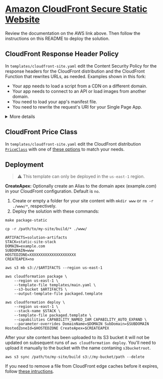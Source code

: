 # [Amazon CloudFront Secure Static Website](https://docs.aws.amazon.com/AmazonCloudFront/latest/DeveloperGuide/getting-started-secure-static-website-cloudformation-template.html)

Review the documentation on the AWS link above. Then follow the instructions on this README to deploy the solution.

## CloudFront Response Header Policy  
In `templates/cloudfront-site.yaml` edit the Content Security Policy for the response headers for the CloudFront distribution and the CloudFront Function that rewrites URLs, as needed. Examples shown in this fork:
- Your app needs to load a script from a CDN on a different domain.  
- Your app needs to connect to an API or load images from another domain.
- You need to load your app's manifest file.  
- You need to rewrite the request's URI for your Single Page App.

<details> 

<summary>More details</summary>

The CloudFront Response Header Policy adds security headers to every response served by CloudFront.

The security headers can help mitigate some attacks, as explained in the [Amazon CloudFront - Understanding response header policies documentation](https://docs.aws.amazon.com/AmazonCloudFront/latest/DeveloperGuide/understanding-response-headers-policies.html#understanding-response-headers-policies-security). Security headers are a group of headers in the web server response that tell web browsers to take extra security precautions. This solution adds the following headers to each response:

- [Strict-Transport-Security](https://infosec.mozilla.org/guidelines/web_security#http-strict-transport-security)
- [Content-Security-Policy](https://infosec.mozilla.org/guidelines/web_security#content-security-policy)
- [X-Content-Type-Options](https://infosec.mozilla.org/guidelines/web_security#x-content-type-options)
- [X-Frame-Options](https://infosec.mozilla.org/guidelines/web_security#x-frame-options)
- [X-XSS-Protection](https://infosec.mozilla.org/guidelines/web_security#x-xss-protection)
- [Referrer-Policy](https://infosec.mozilla.org/guidelines/web_security#referrer-policy)

For more information, see [Mozilla’s web security guidelines](https://infosec.mozilla.org/guidelines/web_security).

</details>  

<p>

## CloudFront Price Class

In `templates/cloudfront-site.yaml` edit the CloudFront distribution [`PriceClass`](https://docs.aws.amazon.com/AmazonCloudFront/latest/DeveloperGuide/PriceClass.html?icmpid=docs_cf_help_panel) with one of [these options](https://docs.aws.amazon.com/AWSCloudFormation/latest/UserGuide/aws-properties-cloudfront-distribution-distributionconfig.html#cfn-cloudfront-distribution-distributionconfig-priceclass) to match your needs.  

## Deployment  

> ⚠️ This template can only be deployed in the `us-east-1` region.  

**CreateApex:** Optionally create an Alias to the domain apex (example.com) in your CloudFront configuration.  Default is `no`.

1. Create or empty a folder for your site content with `mkdir www` or `rm -r ./www/*`, respectively.  
2. Deploy the solution with these commands:
```shell
make package-static

cp -r /path/to/my-site/build/* ./www/

ARTIFACTS=solution-artifacts
STACK=static-site-stack
DOMAIN=example.com
SUBDOMAIN=www
HOSTEDZONE=XXXXXXXXXXXXXXXXXXXXX
CREATEAPEX=no

aws s3 mb s3://$ARTIFACTS --region us-east-1

aws cloudformation package \
    --region us-east-1 \
    --template-file templates/main.yaml \
    --s3-bucket $ARTIFACTS \
    --output-template-file packaged.template

aws cloudformation deploy \
    --region us-east-1 \
    --stack-name $STACK \
    --template-file packaged.template \
    --capabilities CAPABILITY_NAMED_IAM CAPABILITY_AUTO_EXPAND \
    --parameter-overrides DomainName=$DOMAIN SubDomain=$SUBDOMAIN HostedZoneId=$HOSTEDZONE CreateApex=$CREATEAPEX
```

After your site content has been uploaded to its S3 bucket it will not be updated on subsequent runs of `aws cloudformation deploy`. You'll need to upload it manually to the bucket with the name contaning `s3bucketroot`.
```shell
aws s3 sync /path/to/my-site/build s3://my-bucket/path --delete
```
If you need to remove a file from CloudFront edge caches before it expires, follow [these intructions](https://docs.aws.amazon.com/AmazonCloudFront/latest/DeveloperGuide/Invalidation.html).